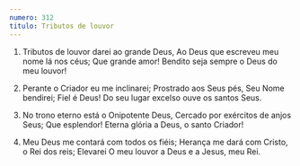 ```yaml
---
numero: 312
titulo: Tributos de louvor
---
```

1. Tributos de louvor darei ao grande Deus,
   Ao Deus que escreveu meu nome lá nos céus;
   Que grande amor!
   Bendito seja sempre o Deus do meu louvor!

2. Perante o Criador eu me inclinarei;
   Prostrado aos Seus pés, Seu Nome bendirei;
   Fiel é Deus!
   Do seu lugar excelso ouve os santos Seus.

3. No trono eterno está o Onipotente Deus,
   Cercado por exércitos de anjos Seus;
   Que esplendor!
   Eterna glória a Deus, o santo Criador!

4. Meu Deus me contará com todos os fiéis;
   Herança me dará com Cristo, o Rei dos reis;
   Elevarei
   O meu louvor a Deus e a Jesus, meu Rei.
